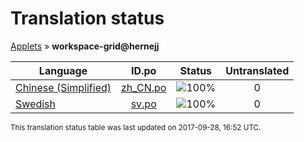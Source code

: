# Translation status
[Applets](../../README.md) &#187; **workspace-grid@hernejj**

Language | ID.po | Status | Untranslated
---------|:--:|:------:|:-----------:
[Chinese (Simplified)](../../language-status/zh_CN.md) | [zh_CN.po](po/zh_CN.po) | ![100%](http://progressed.io/bar/100) | 0
[Swedish](../../language-status/sv.md) | [sv.po](po/sv.po) | ![100%](http://progressed.io/bar/100) | 0

<sup>This translation status table was last updated on 2017-09-28, 16:52 UTC.</sup>
